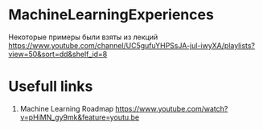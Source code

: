 # MachineLearningExperiences

Некоторые примеры были взяты из лекций https://www.youtube.com/channel/UC5gufuYHPSsJA-jul-iwyXA/playlists?view=50&sort=dd&shelf_id=8


# Usefull links
1. Machine Learning Roadmap https://www.youtube.com/watch?v=pHiMN_gy9mk&feature=youtu.be
